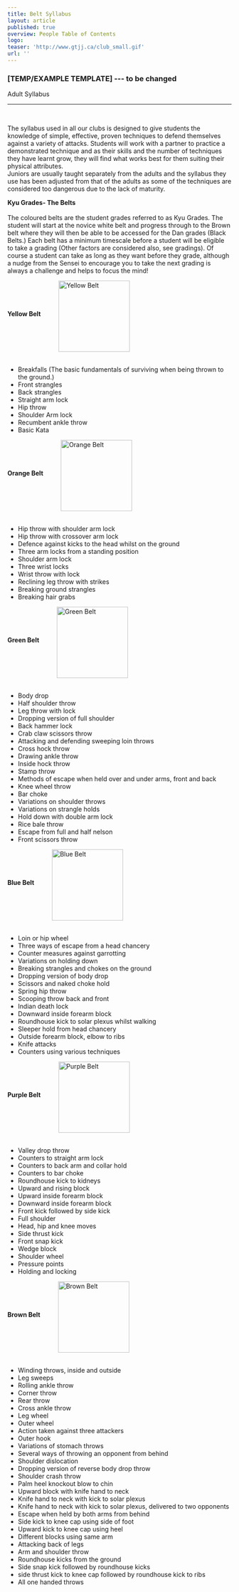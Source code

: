 ```yaml
---
title: Belt Syllabus
layout: article
published: true
overview: People Table of Contents
logo:
teaser: 'http://www.gtjj.ca/club_small.gif'
url: ''
---
```

### [TEMP/EXAMPLE TEMPLATE] --- to be changed


<div class="title">Adult Syllabus</div><hr><br>
<div class="historytext">

<P>The syllabus used in all our clubs is designed to give students the knowledge of simple, effective, proven techniques to defend themselves against a
variety of attacks. Students will work with a partner to practice a demonstrated technique and as their skills and the number of techniques they have
learnt grow, they will find what works best for them suiting their physical attributes.<BR>Juniors are usually taught separately from the adults and the
syllabus they use has been adjusted from that of the adults as some of the techniques are considered too dangerous due to the lack of maturity.</P>
<P><B>Kyu Grades- The Belts</B><BR><BR>The coloured belts are the student grades referred to as Kyu Grades.
The student will start at the novice white belt and progress through to the Brown belt where they will then be able to be accessed for the Dan grades
(Black Belts.) Each belt has a minimum timescale before a student will be eligible to take a grading (Other factors are considered also, see gradings).
Of course a student can take as long as they want before they grade, although a nudge from the Sensei to encourage you to take the next grading is always
a challenge and helps to focus the mind!</P>
<P>
<B>Yellow Belt</B><img src="http://www.wakarishin-jujitsu.com/images/belt_yellow.jpg" width="160" alt="Yellow Belt" align="middle" hspace="40"><BR><BR>

<UL><LI>Breakfalls (The basic fundamentals of surviving when being thrown to the ground.)</LI>

<LI>Front strangles</LI>

<LI>Back strangles</LI><LI>Straight arm lock</LI>

<LI>Hip throw</LI>

<LI>Shoulder Arm lock</LI>

<LI>Recumbent ankle throw</LI>

<LI>Basic Kata</LI></UL></P>

<P><B>Orange Belt</B><img src="http://www.wakarishin-jujitsu.com/images/belt_orange.jpg" width="160" alt="Orange Belt" align="middle" hspace="40"><BR><BR>

<UL><LI>Hip throw with shoulder arm lock</LI>

<LI>Hip throw with crossover arm lock</LI>

<LI>Defence against kicks to the head whilst on the ground</LI>

<LI>Three arm locks from a standing position</LI>

<LI>Shoulder arm lock</LI>

<LI>Three wrist locks</LI>

<LI>Wrist throw with lock</LI>

<LI>Reclining leg throw with strikes</LI>

<LI>Breaking ground strangles</LI>

<LI>Breaking hair grabs</LI></UL></P>

<P><B>Green Belt</B><img src="http://www.wakarishin-jujitsu.com/images/belt_green.jpg" width="160" alt="Green Belt" align="middle" hspace="40"><BR><BR>

<UL><LI>Body drop</LI>

<LI>Half shoulder throw</LI>

<LI>Leg throw with lock</LI>

<LI>Dropping version of full shoulder</LI>

<LI>Back hammer lock</LI>

<LI>Crab claw scissors throw</LI>

<LI>Attacking and defending sweeping loin throws</LI>

<LI>Cross hock throw</LI>

<LI>Drawing ankle throw</LI>

<LI>Inside hock throw</LI>

<LI>Stamp throw</LI>

<LI>Methods of escape when held over and under arms, front and back</LI>

<LI>Knee wheel throw</LI>

<LI>Bar choke</LI>

<LI>Variations on shoulder throws</LI>

<LI>Variations on strangle holds</LI>

<LI>Hold down with double arm lock</LI>

<LI>Rice bale throw</LI>

<LI>Escape from full and half nelson</LI>

<LI>Front scissors throw</LI></UL></P>

<P><B>Blue Belt</B><img src="http://www.wakarishin-jujitsu.com/images/belt_blue.jpg" width="160" alt="Blue Belt" align="middle" hspace="40"><BR><BR>

<UL><LI>Loin or hip wheel</LI>

<LI>Three ways of escape from a head chancery</LI>

<LI>Counter measures against garrotting</LI>

<LI>Variations on holding down</LI>

<LI>Breaking strangles and chokes on the ground</LI>

<LI>Dropping version of body drop</LI>

<LI>Scissors and naked choke hold</LI>

<LI>Spring hip throw</LI>

<LI>Scooping throw back and front</LI>

<LI>Indian death lock</LI>

<LI>Downward inside forearm block</LI>

<LI>Roundhouse kick to solar plexus whilst walking</LI>

<LI>Sleeper hold from head chancery</LI>

<LI>Outside forearm block, elbow to ribs</LI>

<LI>Knife attacks</LI>

<LI>Counters using various techniques</LI></UL></P>

<P><B>Purple Belt</B><img src="http://www.wakarishin-jujitsu.com/images/belt_purple.jpg" width="160" alt="Purple Belt" align="middle" hspace="40"><BR><BR>

<UL><LI>Valley drop throw</LI>

<LI>Counters to straight arm lock</LI>

<LI>Counters to back arm and collar hold</LI>

<LI>Counters to bar choke</LI>

<LI>Roundhouse kick to kidneys</LI>

<LI>Upward and rising block</LI>

<LI>Upward inside forearm block</LI>

<LI>Downward inside forearm block</LI>

<LI>Front kick followed by side kick</LI>

<LI>Full shoulder</LI>

<LI>Head, hip and knee moves</LI>

<LI>Side thrust kick</LI>

<LI>Front snap kick</LI>

<LI>Wedge block</LI>

<LI>Shoulder wheel</LI>

<LI>Pressure points</LI>

<LI>Holding and locking</LI></UL></P>

<P><B>Brown Belt</B><img src="http://www.wakarishin-jujitsu.com/images/belt_brown.jpg" width="160" alt="Brown Belt" align="middle" hspace="40"><BR><BR>

<UL><LI>Winding throws, inside and outside</LI>

<LI>Leg sweeps</LI>

<LI>Rolling ankle throw</LI>

<LI>Corner throw</LI>

<LI>Rear throw</LI>

<LI>Cross ankle throw</LI>

<LI>Leg wheel</LI>

<LI>Outer wheel</LI>

<LI>Action taken against three attackers</LI>

<LI>Outer hook</LI>

<LI>Variations of stomach throws</LI>

<LI>Several ways of throwing an opponent from behind</LI>

<LI>Shoulder dislocation</LI>

<LI>Dropping version of reverse body drop throw</LI>

<LI>Shoulder crash throw</LI>

<LI>Palm heel knockout blow to chin</LI>

<LI>Upward block with knife hand to neck</LI>

<LI>Knife hand to neck with kick to solar plexus</LI>

<LI>Knife hand to neck with kick to solar plexus, delivered to two opponents</LI>

<LI>Escape when held by both arms from behind</LI>

<LI>Side kick to knee cap using side of foot</LI>

<LI>Upward kick to knee cap using heel</LI>

<LI>Different blocks using same arm</LI>

<LI>Attacking back of legs</LI>

<LI>Arm and shoulder throw</LI>

<LI>Roundhouse kicks from the ground</LI>

<LI>Side snap kick followed by roundhouse kicks</LI>

<LI>side thrust kick to knee cap followed by roundhouse kick to ribs</LI>

<LI>All one handed throws</LI></UL></P>
